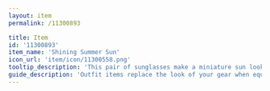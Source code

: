 ```yaml
---
layout: item
permalink: /11300893

title: Item
id: '11300893'
item_name: 'Shining Summer Sun'
icon_url: 'item/icon/11300558.png'
tooltip_description: 'This pair of sunglasses make a miniature sun look cool.'
guide_description: 'Outfit items replace the look of your gear when equipped.'
---
```

